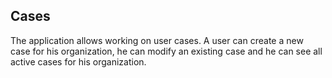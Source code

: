 ## Cases

The application allows working on user cases.
A user can create a new case for his organization, he can modify an existing case and he can see all active cases for his organization.